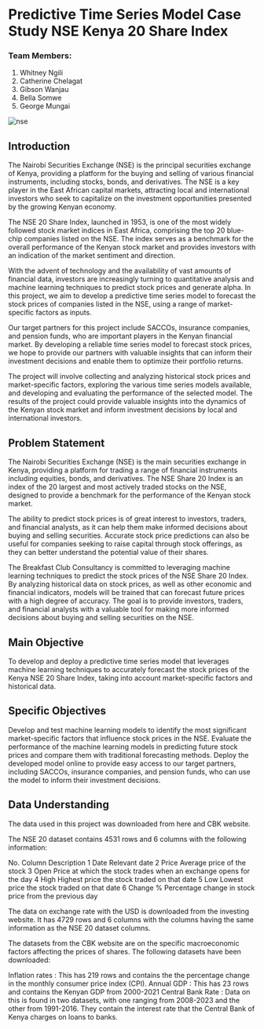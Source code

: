 # Predictive Time Series Model Case Study NSE Kenya 20 Share Index
### Team Members:

1. Whitney Ngili
2. Catherine Chelagat
3. Gibson Wanjau
4. Bella Somwe
5. George Mungai

![nse](https://user-images.githubusercontent.com/117165965/231267951-21958356-66c9-4028-84b0-0ae2cf4a05dc.jpg)

## Introduction

The Nairobi Securities Exchange (NSE) is the principal securities exchange of Kenya, providing a platform for the buying and selling of various financial instruments, including stocks, bonds, and derivatives. The NSE is a key player in the East African capital markets, attracting local and international investors who seek to capitalize on the investment opportunities presented by the growing Kenyan economy.

The NSE 20 Share Index, launched in 1953, is one of the most widely followed stock market indices in East Africa, comprising the top 20 blue-chip companies listed on the NSE. The index serves as a benchmark for the overall performance of the Kenyan stock market and provides investors with an indication of the market sentiment and direction.

With the advent of technology and the availability of vast amounts of financial data, investors are increasingly turning to quantitative analysis and machine learning techniques to predict stock prices and generate alpha. In this project, we aim to develop a predictive time series model to forecast the stock prices of companies listed in the NSE, using a range of market-specific factors as inputs.

Our target partners for this project include SACCOs, insurance companies, and pension funds, who are important players in the Kenyan financial market. By developing a reliable time series model to forecast stock prices, we hope to provide our partners with valuable insights that can inform their investment decisions and enable them to optimize their portfolio returns.

The project will involve collecting and analyzing historical stock prices and market-specific factors, exploring the various time series models available, and developing and evaluating the performance of the selected model. The results of the project could provide valuable insights into the dynamics of the Kenyan stock market and inform investment decisions by local and international investors.

## Problem Statement

The Nairobi Securities Exchange (NSE) is the main securities exchange in Kenya, providing a platform for trading a range of financial instruments including equities, bonds, and derivatives. The NSE Share 20 Index is an index of the 20 largest and most actively traded stocks on the NSE, designed to provide a benchmark for the performance of the Kenyan stock market.

The ability to predict stock prices is of great interest to investors, traders, and financial analysts, as it can help them make informed decisions about buying and selling securities. Accurate stock price predictions can also be useful for companies seeking to raise capital through stock offerings, as they can better understand the potential value of their shares.

The Breakfast Club Consultancy is committed to leveraging machine learning techniques to predict the stock prices of the NSE Share 20 Index. By analyzing historical data on stock prices, as well as other economic and financial indicators, models will be trained that can forecast future prices with a high degree of accuracy. The goal is to provide investors, traders, and financial analysts with a valuable tool for making more informed decisions about buying and selling securities on the NSE.

## Main Objective

To develop and deploy a predictive time series model that leverages machine learning techniques to accurately forecast the stock prices of the Kenya NSE 20 Share Index, taking into account market-specific factors and historical data.

## Specific Objectives

Develop and test machine learning models to identify the most significant market-specific factors that influence stock prices in the NSE.
Evaluate the performance of the machine learning models in predicting future stock prices and compare them with traditional forecasting methods.
Deploy the developed model online to provide easy access to our target partners, including SACCOs, insurance companies, and pension funds, who can use the model to inform their investment decisions.

## Data Understanding

The data used in this project was downloaded from here and CBK website.

The NSE 20 dataset contains 4531 rows and 6 columns with the following information:

No.	Column	Description
1	Date	Relevant date
2	Price	Average price of the stock
3	Open	Price at which the stock trades when an exchange opens for the day
4	High	Highest price the stock traded on that date
5	Low	Lowest price the stock traded on that date
6	Change %	Percentage change in stock price from the previous day

The data on exchange rate with the USD is downloaded from the investing website. It has 4729 rows and 6 columns with the columns having the same information as the NSE 20 dataset columns.

The datasets from the CBK website are on the specific macroeconomic factors affecting the prices of shares. The following datasets have been downloaded:

Inflation rates : This has 219 rows and contains the the percentage change in the monthly consumer price index (CPI).
Annual GDP : This has 23 rows and contains the Kenyan GDP from 2000-2021
Central Bank Rate : Data on this is found in two datasets, with one ranging from 2008-2023 and the other from 1991-2016. They contain the interest rate that the Central Bank of Kenya charges on loans to banks.
